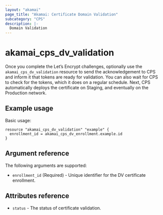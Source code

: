 ```yaml
---
layout: "akamai"
page_title: "Akamai: Certificate Domain Validation"
subcategory: "CPS"
description: |-
  Domain Validation
---
```


# akamai_cps_dv_validation

Once you complete the Let’s Encrypt challenges, optionally use the `akamai_cps_dv_validation` resource to send the acknowledgement to CPS and inform it that tokens are ready for validation. You can also wait for CPS to check for the tokens, which it does on a regular schedule. Next, CPS automatically deploys the certificate on Staging, and eventually on the Production network.

## Example usage

Basic usage:

```hcl
resource "akamai_cps_dv_validation" "example" {
  enrollment_id = akamai_cps_dv_enrollment.example.id
}
```
## Argument reference

The following arguments are supported:

* `enrollment_id` (Required) - Unique identifier for the DV certificate enrollment.

## Attributes reference

* `status` - The status of certificate validation.
